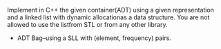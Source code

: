 Implement in C++ the given container(ADT) using a given representation and a linked list with dynamic allocationas a data  structure. You are not  allowed to use the listfrom STL or from any other library.
- ADT Bag–using a SLL with (element, frequency) pairs.
